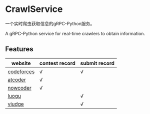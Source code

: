 # CrawlService

一个实时爬虫获取信息的gRPC-Python服务。

A gRPC-Python service for real-time crawlers to obtain information.

## Features

|website|contest record|submit record|
|----|----|----|
|[codeforces](https://codeforces.com/)|√|√|
|[atcoder](https://atcoder.jp)|√| |
|[nowcoder](https://nowcoder.com)|√| |
|[luogu](https://luogu.com.cn)| |√|
|[vjudge](https://vjudge.net)| |√|
